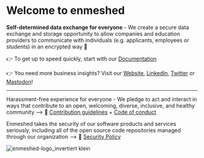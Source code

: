 # **Welcome to enmeshed**

**Self-determined data exchange for everyone** - We create a secure data exchange and storage opportunity to allow companies and education providers to communicate with individuals (e.g. applicants, employees or students) in an encrypted way 🔐

👉 To get up to speed quickly, start with our [Documentation](https://github.com/nmshd/documentation)

👉 You need more business insights? Visit our [Website](https://enmeshed.de), [LinkedIn](https://www.linkedin.com/showcase/enmeshed), [Twitter](https://twitter.com/enmeshed_jssoft) or [Mastodon](https://mastodon.social/@enmeshed)! 

------------------------------------------------------------------------------------------------------------------------------------------------------------

Harassment-free experience for everyone - We pledge to act and interact in ways that contribute to an open, welcoming, diverse, inclusive, and healthy community --> 🌈 [Contribution guidelines](https://github.com/nmshd/.github/blob/main/CONTRIBUTING.md) + [Code of conduct](https://github.com/nmshd/.github/blob/main/CODE_OF_CONDUCT.md)

Enmeshed takes the security of our software products and services seriously, including all of the open source code repositories managed through our organization --> 🚓 [Security Policy](https://github.com/nmshd/.github/security/policy)

 ![enmeshed-logo_invertiert klein](https://user-images.githubusercontent.com/128588360/236791065-c04c49ef-a774-4efb-8579-81d54621fd7a.svg)
